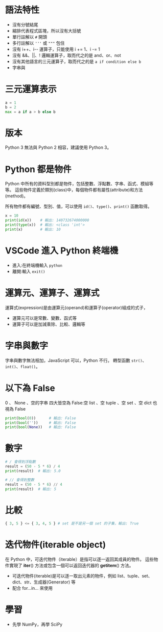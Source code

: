 # 語法特性

- 沒有分號結尾
- 縮排代表程式區塊，所以沒有大括號
- 單行註解以 `#` 開頭
- 多行註解以 `'''` 或 `"""` 包住
- 沒有 i++、i-- 運算子，只能使用 i += 1、i -= 1
- 沒有 &&、||、! 邏輯運算子，取而代之的是 and、or、not
- 沒有其他語言的三元運算子，取而代之的是 `a if condition else b`
- 字串與

# 三元運算表示

```py
a = 1
b = 2
max = a if a > b else b
```

# 版本

Python 3 無法與 Python 2 相容，建議使用 Python 3。

# Python 都是物件

Python 中所有的資料型別都是物件，包括整數、浮點數、字串、函式、模組等等。
這些物件定義於類別(class)中，每個物件都有屬性(attribute)和方法(method)。

所有物件都有編號、型別、值，可以使用 `id()`、`type()`、`print()` 函數取得。

```python
x = 10
print(id(x))    # 輸出: 140732674000000
print(type(x))  # 輸出: <class 'int'>
print(x)        # 輸出: 10
```

# VSCode 進入 Python 終端機

- 進入:在終端機輸入 `python`
- 離開:輸入 `exit()`

# 運算元、運算子、運算式

運算式(expression)是由運算元(operand)和運算子(operator)組成的式子，

- 運算元可以是常數、變數、函式等
- 運算子可以是加減乘除、比較、邏輯等

# 字串與數字

字串與數字無法相加，JavaScript 可以，Python 不行。
轉型函數 `str()`、`int()`、`float()`。

# 以下為 False

0 、 None 、空的字串
四大皆空為 False:空 list 、空 tuple 、空 set 、空 dict 也視為 False

```py
print(bool(0))      # 輸出: False
print(bool(''))     # 輸出: False
print(bool(None))   # 輸出: False
```

# 數字

```py
# / 會得到浮點數
result = (50 - 5 * 6) / 4
print(result)  # 輸出: 5.0

# // 會得到整數
result = (50 - 5 * 6) // 4
print(result)  # 輸出: 5
```

# 比較

```py
{ 3, 5 } <= { 3, 4, 5 } # set 是不是另一個 set 的子集，輸出: True
```

# 迭代物件(iterable object)

在 Python 中，可迭代物件（iterable）是指可以逐一返回其成員的物件。
這些物件實現了 **iter**() 方法或包含一個可以返回迭代器的 **getitem**() 方法。

- 可迭代物件(iterable)是可以逐一取出元素的物件，例如 list、tuple、set、dict、str、生成器(Generator) 等
- 配合 for...in... 來使用

# 學習

- 先學 NumPy，再學 SciPy
